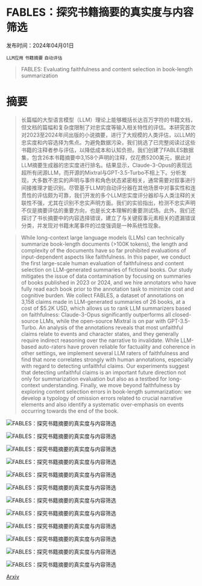# FABLES：探究书籍摘要的真实度与内容筛选

发布时间：2024年04月01日

`LLM应用` `书籍摘要` `自动评估`

> FABLES: Evaluating faithfulness and content selection in book-length summarization

# 摘要

> 长篇幅的大型语言模型（LLM）理论上能够概括长达百万字符的书籍文档，但文档的篇幅和复杂度限制了对忠实度等输入相关特性的评估。本研究首次对2023至2024年间出版的小说摘要，进行了大规模的人类评估，以LLM的忠实度和内容选择为焦点。为避免数据污染，我们挑选了已完整阅读过这些书籍的注释者参与评估，以降低成本和认知负担。我们创建了FABLES数据集，包含26本书籍摘要中3,158个声明的注释，仅花费5200美元，据此对LLM摘要生成器的忠实度进行排名。结果显示，Claude-3-Opus的表现远超所有闭源LLM，而开源的Mixtral与GPT-3.5-Turbo不相上下。分析发现，大多数不忠实的声明与事件和角色状态紧密相关，通常需要对叙事进行间接推理才能识别。尽管基于LLM的自动评分器在其他场景中对事实性和连贯性的评估颇为可靠，我们开发的多个LLM忠实度评分器却与人类注释的关联性不强，尤其在识别不忠实声明方面。我们的实验指出，检测不忠实声明不仅是摘要评估的重要方向，也是长文本理解的重要测试场。此外，我们还探讨了书长摘要中的内容选择错误，建立了与关键叙事元素相关的遗漏错误分类，并发现对书籍末尾事件的过度强调是一种系统性现象。

> While long-context large language models (LLMs) can technically summarize book-length documents (>100K tokens), the length and complexity of the documents have so far prohibited evaluations of input-dependent aspects like faithfulness. In this paper, we conduct the first large-scale human evaluation of faithfulness and content selection on LLM-generated summaries of fictional books. Our study mitigates the issue of data contamination by focusing on summaries of books published in 2023 or 2024, and we hire annotators who have fully read each book prior to the annotation task to minimize cost and cognitive burden. We collect FABLES, a dataset of annotations on 3,158 claims made in LLM-generated summaries of 26 books, at a cost of $5.2K USD, which allows us to rank LLM summarizers based on faithfulness: Claude-3-Opus significantly outperforms all closed-source LLMs, while the open-source Mixtral is on par with GPT-3.5-Turbo. An analysis of the annotations reveals that most unfaithful claims relate to events and character states, and they generally require indirect reasoning over the narrative to invalidate. While LLM-based auto-raters have proven reliable for factuality and coherence in other settings, we implement several LLM raters of faithfulness and find that none correlates strongly with human annotations, especially with regard to detecting unfaithful claims. Our experiments suggest that detecting unfaithful claims is an important future direction not only for summarization evaluation but also as a testbed for long-context understanding. Finally, we move beyond faithfulness by exploring content selection errors in book-length summarization: we develop a typology of omission errors related to crucial narrative elements and also identify a systematic over-emphasis on events occurring towards the end of the book.

![FABLES：探究书籍摘要的真实度与内容筛选](../../../paper_images/2404.01261/x2.png)

![FABLES：探究书籍摘要的真实度与内容筛选](../../../paper_images/2404.01261/x3.png)

![FABLES：探究书籍摘要的真实度与内容筛选](../../../paper_images/2404.01261/x4.png)

![FABLES：探究书籍摘要的真实度与内容筛选](../../../paper_images/2404.01261/x5.png)

![FABLES：探究书籍摘要的真实度与内容筛选](../../../paper_images/2404.01261/x6.png)

![FABLES：探究书籍摘要的真实度与内容筛选](../../../paper_images/2404.01261/x7.png)

![FABLES：探究书籍摘要的真实度与内容筛选](../../../paper_images/2404.01261/annotation_claimwise.png)

![FABLES：探究书籍摘要的真实度与内容筛选](../../../paper_images/2404.01261/x8.png)

![FABLES：探究书籍摘要的真实度与内容筛选](../../../paper_images/2404.01261/x9.png)

![FABLES：探究书籍摘要的真实度与内容筛选](../../../paper_images/2404.01261/x10.png)

![FABLES：探究书籍摘要的真实度与内容筛选](../../../paper_images/2404.01261/x11.png)

![FABLES：探究书籍摘要的真实度与内容筛选](../../../paper_images/2404.01261/x12.png)

[Arxiv](https://arxiv.org/abs/2404.01261)